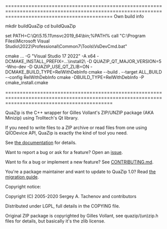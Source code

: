 =================================================================================================================================================
Own build info


mkdir buildQuaZip
cd buildQuaZip

set PATH=C:\Qt\5.15.11\msvc2019_64\bin;%PATH%
call "C:\Program Files\Microsoft Visual Studio\2022\Professional\Common7\Tools\VsDevCmd.bat"

cmake .\.. -G "Visual Studio 17 2022" -A x64 -DCMAKE_INSTALL_PREFIX=.\..\install2\ -D QUAZIP_QT_MAJOR_VERSION=5 -Wno-dev -D QUAZIP_USE_QT_ZLIB=ON -DCMAKE_BUILD_TYPE=RelWithDebInfo
cmake --build . --target ALL_BUILD --config RelWithDebInfo
cmake -DBUILD_TYPE=RelWithDebInfo -P cmake_install.cmake

=================================================================================================================================================

QuaZip is the C++ wrapper for Gilles Vollant's ZIP/UNZIP package
(AKA Minizip) using Trolltech's Qt library.

If you need to write files to a ZIP archive or read files from one
using QIODevice API, QuaZip is exactly the kind of tool you need.

See [the documentation](https://stachenov.github.io/quazip/) for details.

Want to report a bug or ask for a feature? Open an [issue](https://github.com/stachenov/quazip/issues).

Want to fix a bug or implement a new feature? See [CONTRIBUTING.md](CONTRIBUTING.md).

You're a package maintainer and want to update to QuaZip 1.0? Read [the migration guide](https://github.com/stachenov/quazip/blob/master/QuaZip-1.x-migration.md).

Copyright notice:

Copyright (C) 2005-2020 Sergey A. Tachenov and contributors

Distributed under LGPL, full details in the COPYING file.

Original ZIP package is copyrighted by Gilles Vollant, see
quazip/(un)zip.h files for details, but basically it's the zlib license.
